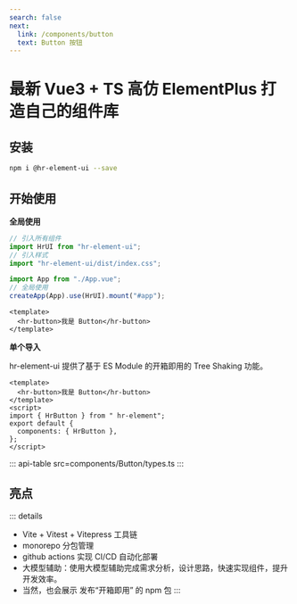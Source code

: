 ```yaml
---
search: false
next:
  link: /components/button
  text: Button 按钮
---
```


# 最新 Vue3 + TS 高仿 ElementPlus 打造自己的组件库

## 安装

```bash
npm i @hr-element-ui --save
```

## 开始使用

**全局使用**

```js
// 引入所有组件
import HrUI from "hr-element-ui";
// 引入样式
import "hr-element-ui/dist/index.css";

import App from "./App.vue";
// 全局使用
createApp(App).use(HrUI).mount("#app");
```

```vue
<template>
  <hr-button>我是 Button</hr-button>
</template>
```

**单个导入**

hr-element-ui 提供了基于 ES Module 的开箱即用的 Tree Shaking 功能。

```vue
<template>
  <hr-button>我是 Button</hr-button>
</template>
<script>
import { HrButton } from " hr-element";
export default {
  components: { HrButton },
};
</script>
```


::: api-table src=components/Button/types.ts
:::

## 亮点

::: details

- Vite + Vitest + Vitepress 工具链
- monorepo 分包管理
- github actions 实现 CI/CD 自动化部署
- 大模型辅助：使用大模型辅助完成需求分析，设计思路，快速实现组件，提升开发效率。
- 当然，也会展示 发布“开箱即用” 的 npm 包
  :::
